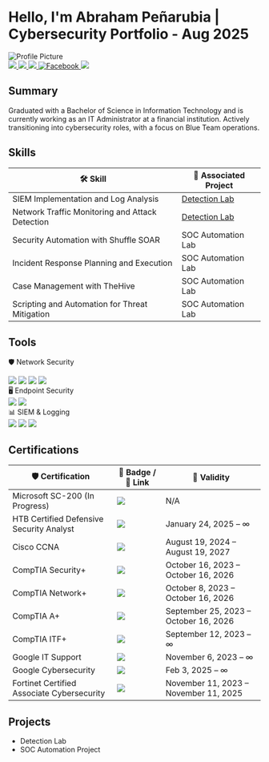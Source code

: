 # Hello, I'm Abraham Peñarubia | Cybersecurity Portfolio - Aug 2025

  <!-- Right side: Profile Picture -->
<img class="profile-pic" src="https://i.imgur.com/oqgSPyFt.jpeg" alt="Profile Picture" />

<div class="container">
  <!-- Left side: Buttons -->
  <div class="buttons">
    <a href="https://nh3error.github.io/portfolio2025">
      <img src="https://img.shields.io/badge/-Portfolio-181717?style=for-the-badge&logo=github&logoColor=white" />
    </a>
    <a href="https://medium.com/@abrahampenarubia">
      <img src="https://img.shields.io/badge/-Medium-12100E?style=for-the-badge&logo=medium&logoColor=white" />
    </a>
    <a href="https://linkedin.com/in/abrahampenarubia">
      <img src="https://img.shields.io/badge/-LinkedIn-0072b1?style=for-the-badge&logo=linkedin&logoColor=white" />
    </a>

  <a href="https://www.facebook.com/abrahampenarubia/" target="_blank">
  <img src="https://img.shields.io/badge/Facebook-1877F2?style=for-the-badge&logo=facebook&logoColor=white" alt="Facebook" />
  </a>

  <a href="mailto:abrahampenarubia@gmail.com">
  <img src="https://img.shields.io/badge/Email-abrahampenarubia@gmail.com-D14836?style=for-the-badge&logo=gmail&logoColor=white" />
  </a>

  </div>

</div>

## Summary
Graduated with a Bachelor of Science in Information Technology and is currently working as an IT Administrator at a financial institution. Actively transitioning into cybersecurity roles, with a focus on Blue Team operations.

## Skills

| 🛠️ Skill                     | 📁 Associated Project         |
|-----------------------------------------------|----------------------------|
| SIEM Implementation and Log Analysis          | <a href="https://google.com">Detection Lab</a>|
| Network Traffic Monitoring and Attack Detection | <a href="https://google.com">Detection Lab</a>|
| Security Automation with Shuffle SOAR         | SOC Automation Lab|
| Incident Response Planning and Execution      | SOC Automation Lab|
| Case Management with TheHive                  | SOC Automation Lab|
| Scripting and Automation for Threat Mitigation | SOC Automation Lab|

## Tools

🛡️ Network Security <br>
<div> <img src="https://img.shields.io/badge/-Fortinet-EE3124?&style=for-the-badge&logo=Fortinet&logoColor=white" /> <img src="https://img.shields.io/badge/-Wireshark-1679A7?&style=for-the-badge&logo=Wireshark&logoColor=white" /> <img src="https://img.shields.io/badge/-Suricata-EF3B2D?&style=for-the-badge&logo=Suricata&logoColor=white" /> <img src="https://img.shields.io/badge/-Zeek-777BB4?&style=for-the-badge&logo=Zeek&logoColor=white" /> </div> 
🖥️ Endpoint Security  <br>
<div> <img src="https://img.shields.io/badge/-CrowdStrike-FF2B06?&style=for-the-badge&logo=CrowdStrike&logoColor=white" /> <img src="https://img.shields.io/badge/-Microsoft_Defender_for_Endpoint-00A4EF?&style=for-the-badge&logo=Microsoft&logoColor=white" /> </div> 
📊 SIEM & Logging  <br>
<div> <img src="https://img.shields.io/badge/-Microsoft_Sentinel-0078D4?&style=for-the-badge&logo=Microsoft&logoColor=white" /> <img src="https://img.shields.io/badge/-Splunk-000000?&style=for-the-badge&logo=Splunk&logoColor=white" /> <img src="https://img.shields.io/badge/-ELK_Stack-005571?&style=for-the-badge&logo=Elastic&logoColor=white" /> </div> 

## Certifications

| 🛡️ Certification                             | 🔖 Badge / 🔗 Link                                                                                              | 📅 Validity                    |
|---------------------------------------------|------------------------------------------------------------------------------------------------------------|-----------------------------|
| Microsoft SC-200 (In Progress)              | <a href="https://learn.microsoft.com/en-us/certifications/exams/sc-200/"><img src="https://img.shields.io/badge/-SC--200%20(In%20Progress)-0078D4?style=for-the-badge&logo=Microsoft&logoColor=white" /></a> | N/A                         |
| HTB Certified Defensive Security Analyst    | <a href="https://www.credly.com/badges/87f00bb9-785a-4fa4-8c6a-1dde7b319503"><img src="https://img.shields.io/badge/-HTB%20CDSA-006400?&style=for-the-badge&logo=HackTheBox&logoColor=white" /></a> | January 24, 2025 – ∞             |
| Cisco CCNA                                  | <a href="https://www.credly.com/badges/282c29db-dc45-4053-be4e-c19d65e97b2c"><img src="https://img.shields.io/badge/-CCNA-1D63ED?&style=for-the-badge&logo=Cisco&logoColor=white" /></a> | August 19, 2024 – August 19, 2027                |
| CompTIA Security+                           | <a href="https://www.credly.com/badges/614649de-68a6-4cd5-985e-e11dd7f4491e"><img src="https://img.shields.io/badge/-Security%2B-FF0000?&style=for-the-badge&logo=CompTIA&logoColor=white" /></a> | October 16, 2023 – October 16, 2026 |
| CompTIA Network+                            | <a href="https://www.credly.com/badges/0610f5de-d9c7-4090-ac73-7146d3f156dd"><img src="https://img.shields.io/badge/-Network%2B-007ACC?&style=for-the-badge&logo=CompTIA&logoColor=white" /></a> | October 8, 2023 – October 16, 2026   |
| CompTIA A+                                  | <a href="https://www.credly.com/badges/618d11a9-8514-4551-bc31-4d16981fbfbd"><img src="https://img.shields.io/badge/-A%2B-4D4D4D?&style=for-the-badge&logo=CompTIA&logoColor=white" /></a> | September 25, 2023 – October 16, 2026 |
| CompTIA ITF+                                | <a href="https://www.credly.com/badges/6c530230-02e6-4e19-a893-1986a0eef50e"><img src="https://img.shields.io/badge/-ITF%2B-00BFFF?style=for-the-badge&logo=CompTIA&logoColor=white" /></a> | September 12, 2023 – ∞                   |
| Google IT Support                           | <a href="https://www.credly.com/badges/eb98b073-9f5c-432b-b282-d1a87a294984"><img src="https://img.shields.io/badge/-Google%20IT%20Support-4285F4?style=for-the-badge&logo=Google&logoColor=white" /></a> | November 6, 2023 – ∞                 |
| Google Cybersecurity                         | <a href="https://www.credly.com/badges/6e1776e8-deb5-4da0-99ff-f4bcbfcb27bc"><img src="https://img.shields.io/badge/-Google%20Cybersecurity-34A853?style=for-the-badge&logo=Google&logoColor=white" /></a> | Feb 3, 2025 – ∞                 |
| Fortinet Certified Associate Cybersecurity                             | <a href="https://www.credly.com/badges/2c8bbb46-267a-4ba7-9e0a-2d252246a1e0"><img src="https://img.shields.io/badge/-Fortinet%20FCAC-C41E3A?style=for-the-badge&logo=Fortinet&logoColor=white" /></a> | November 11, 2023 – November 11, 2025                 |

## Projects
- Detection Lab
- SOC Automation Project
